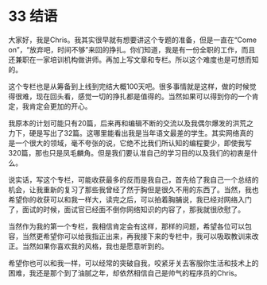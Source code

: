# 33 结语

大家好，我是Chris。我其实很早就有想要讲这个专题的准备，但是一直在“Come on”，“放弃吧，时间不够”来回的挣扎。你们知道，我是有一份全职的工作，而且还兼职在一家培训机构做讲师。再加上写文章和专栏。所以这个难度也是可想而知的。

这个专栏也是从筹备到上线到完结大概100天吧。很多事情就是这样，做的时候觉得很难，现在回头看，感觉一切的挣扎都是值得的。当然如果可以得到你的一个肯定，我肯定会更加的开心。

我原本的计划可能只有20篇，后来再和编辑不断的交流以及我偶尔爆发的洪荒之力下，硬是写出了32篇。这哪里能看出我是当年语文最差的学生。其实网络真的是一个很大的领域，毫不夸张的说，它绝不比我们所认知的编程要少，即使我写320篇，那也只是凤毛麟角。但是我们要认准自己的学习目的以及我们的初衷是什么。

说实话，写这个专栏，可能收获最多的反而是我自己，首先给了我自己一个总结的机会，让我重新的复习了那些我曾经了然于胸但是很久不用的东西了。当然，我也希望你的收获可以和我一样大，读完之后，可以拍着胸脯说，我已经对网络入门了，面试的时候，面试官已经面不倒你网络知识的内容了，那我就很欣慰了。

当然作为我的第一个专栏，我相信肯定会有这样，那样的问题，希望各位可以包容，当然更希望你可以给我指正出来，再我接下来的专栏中，我可以吸取教训来改正。当然如果你喜欢我的风格，我也是愿意听到的。

希望你也可以和我一样，可以经常的突破自我，咬紧牙关去客服你生活和技术上的困难，我还是那个到了油腻之年，却依然相信自己是帅气的程序员的Chris。
